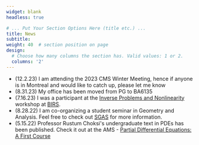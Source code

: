 ```yaml
---
widget: blank
headless: true

# ... Put Your Section Options Here (title etc.) ...
title: News
subtitle:
weight: 40  # section position on page
design:
  # Choose how many columns the section has. Valid values: 1 or 2.
  columns: '2'
---
```

- (12.2.23) I am attending the 2023 CMS Winter Meeting, hence if anyone is in Montreal and would like to catch up, please let me know
- (8.31.23) My office has been moved from PG to BA6135
- (7.16.23) I was a participant at the [Inverse Problems and Nonlinearity](http://www.birs.ca/events/2023/5-day-workshops/23w5036) workshop at [BIRS](http://www.birs.ca/).
- (8.28.22) I am co-organizing a student seminar in Geometry and Analysis. Feel free to check out [SGAS](https://davidknapik.com/sgas/) for more information. 
- (5.15.22) Professor Rustum Choksi's undergraduate text in PDEs has been published. Check it out at the AMS - [Partial Differential Equations: A First Course](https://bookstore.ams.org/amstext-54/)
